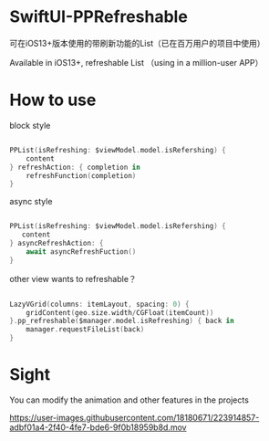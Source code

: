 # SwiftUI-PPRefreshable

可在iOS13+版本使用的带刷新功能的List（已在百万用户的项目中使用）

Available in iOS13+, refreshable List （using in a million-user APP）

# How to use

block style

```swift

PPList(isRefreshing: $viewModel.model.isRefershing) {
    content
} refreshAction: { completion in
    refreshFunction(completion)
}

```

async style

```swift

PPList(isRefreshing: $viewModel.model.isRefershing) {
   content
} asyncRefreshAction: {
    await asyncRefreshFuction()
}

```

other view wants to refreshable？

```swift

LazyVGrid(columns: itemLayout, spacing: 0) {
    gridContent(geo.size.width/CGFloat(itemCount))
}.pp_refreshable($manager.model.isRefreshing) { back in
    manager.requestFileList(back)
}

```

# Sight

You can modify the animation and other features in the projects

https://user-images.githubusercontent.com/18180671/223914857-adbf01a4-2f40-4fe7-bde6-9f0b18959b8d.mov



